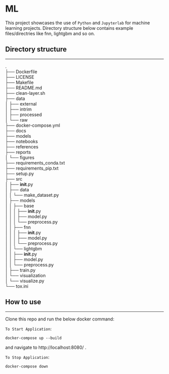 # ML
This project showcases the use of `Python` and `Jupyterlab` for machine learning projects. 
Directory structure below contains example files/directries like fnn, lightgbm and so on.

## Directory structure
---
.<br>
├── Dockerfile<br>
├── LICENSE<br>
├── Makefile<br>
├── README.md<br>
├── clean-layer.sh<br>
├── data<br>
│   ├── external<br>
│   ├── intrim<br>
│   ├── processed<br>
│   └── raw<br>
├── docker-compose.yml<br>
├── docs<br>
├── models<br>
├── notebooks<br>
├── references<br>
├── reports<br>
│   └── figures<br>
├── requirements_conda.txt<br>
├── requirements_pip.txt<br>
├── setup.py<br>
├── src<br>
│   ├── __init__.py<br>
│   ├── data<br>
│   │   └── make_dataset.py<br>
│   ├── models<br>
│   │   ├── base<br>
│   │   │   ├── __init__.py<br>
│   │   │   ├── model.py<br>
│   │   │   └── preprocess.py<br>
│   │   ├── fnn<br>
│   │   │   ├── __init__.py<br>
│   │   │   ├── model.py<br>
│   │   │   └── preprocess.py<br>
│   │   └── lightgbm<br>
│   │       ├── __init__.py<br>
│   │       ├── model.py<br>
│   │       └── preprocess.py<br>
│   ├── train.py<br>
│   └── visualization<br>
│       └── visualize.py<br>
└── tox.ini<br>

## How to use
---
Clone this repo and run the below docker command:

`To Start Application`:
```docker
docker-compose up --build
```
and navigate to http://localhost:8080/ .

`To Stop Application`:
```docker
docker-compose down
```
